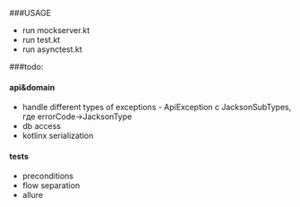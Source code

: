 ###USAGE
- run mockserver.kt
- run test.kt
- run asynctest.kt 

###todo:
#### api&domain
- handle different types of exceptions - ApiException с JacksonSubTypes, где errorCode->JacksonType 
- db access
- kotlinx serialization
#### tests
- preconditions
- flow separation
- allure